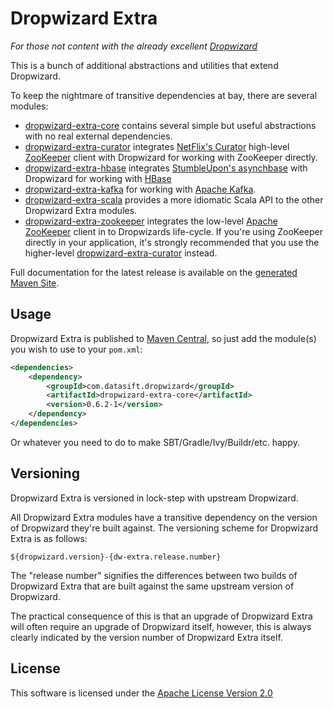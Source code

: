 Dropwizard Extra
================

*For those not content with the already excellent [Dropwizard](http://github.com/codahale/dropwizard)*

This is a bunch of additional abstractions and utilities that extend Dropwizard.

To keep the nightmare of transitive dependencies at bay, there are several 
modules:

  * [dropwizard-extra-core](http://github.com/datasift/dropwizard-extra/tree/develop/dropwizard-extra-core)
  contains several simple but useful abstractions with no real external dependencies.
  * [dropwizard-extra-curator](http://github.com/datasift/dropwizard-extra/tree/develop/dropwizard-extra-curator)
  integrates [NetFlix's Curator](http://github.com/netflix/curator) high-level [ZooKeeper](http://zookeeper.apache.org)
  client with Dropwizard for working with ZooKeeper directly.
  * [dropwizard-extra-hbase](http://github.com/datasift/dropwizard-extra/tree/develop/dropwizard-extra-hbase)
  integrates [StumbleUpon's asynchbase](http://github.com/stumbleupon/asynchbase) with Dropwizard for
  working with [HBase](http://hbase.apache.org)
  * [dropwizard-extra-kafka](http://github.com/datasift/dropwizard-extra/tree/develop/dropwizard-extra-kafka) for 
  working with [Apache Kafka](http://incubator.apache.org/kafka).
  * [dropwizard-extra-scala](http://github.com/datasift/dropwizard-extra/tree/develop/dropwizard-extra-scala) provides 
  a more idiomatic Scala API to the other Dropwizard Extra modules.
  * [dropwizard-extra-zookeeper](http://github.com/datasift/dropwizard-extra/tree/develop/dropwizard-extra-zookeeper)
  integrates the low-level [Apache ZooKeeper](http://zookeeper.apache.org/) client in to Dropwizards life-cycle. If 
  you're using ZooKeeper directly in your application, it's strongly recommended that you use the higher-level 
  [dropwizard-extra-curator](http://github.com/datasift/dropwizard-extra/tree/develop/dropwizard-extra-curator) 
  instead.

Full documentation for the latest release is available on the 
[generated Maven Site](http://datasift.github.com/dropwizard-extra/).

Usage
-----

Dropwizard Extra is published to [Maven Central](http://search.maven.org/#search|ga|1|g%3Acom.datasift.dropwizard), 
so just add the module(s) you wish to use to your `pom.xml`:

```xml
<dependencies>
    <dependency>
        <groupId>com.datasift.dropwizard</groupId>
        <artifactId>dropwizard-extra-core</artifactId>
        <version>0.6.2-1</version>
    </dependency>
</dependencies>
```

Or whatever you need to do to make SBT/Gradle/Ivy/Buildr/etc. happy.

Versioning
----------

Dropwizard Extra is versioned in lock-step with upstream Dropwizard.

All Dropwizard Extra modules have a transitive dependency on the version of Dropwizard they're built against. The 
versioning scheme for Dropwizard Extra is as follows:

    ${dropwizard.version}-{dw-extra.release.number}

The "release number" signifies the differences between two builds of Dropwizard Extra that are built against the same 
upstream version of Dropwizard.

The practical consequence of this is that an upgrade of Dropwizard Extra will often require an upgrade of Dropwizard 
itself, however, this is always clearly indicated by the version number of Dropwizard Extra itself.

License
-------

This software is licensed under the [Apache License Version 2.0](http://www.apache.org/licenses/LICENSE-2.0)

